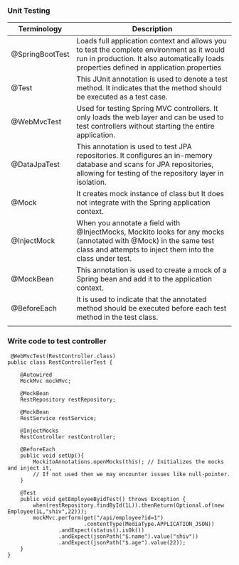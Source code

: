 ### Unit Testing

|   Terminology | Description |
| --- | ----------- |
|@SpringBootTest| Loads full application context and allows you to test the complete environment as it would run in production. It also automatically loads properties defined in application.properties|
|@Test| This JUnit annotation is used to denote a test method. It indicates that the method should be executed as a test case.|
|@WebMvcTest| Used for testing Spring MVC controllers. It only loads the web layer and can be used to test controllers without starting the entire application.|
|@DataJpaTest| This annotation is used to test JPA repositories. It configures an in-memory database and scans for JPA repositories, allowing for testing of the repository layer in isolation.|
|@Mock|  It creates mock instance of class but It does not integrate with the Spring application context.|
|@InjectMock| When you annotate a field with @InjectMocks, Mockito looks for any mocks (annotated with @Mock) in the same test class and attempts to inject them into the class under test.|
|@MockBean|This annotation is used to create a mock of a Spring bean and add it to the application context. |
|@BeforeEach| It is used to indicate that the annotated method should be executed before each test method in the test class.|
|||

### Write code to test controller
```
 @WebMvcTest(RestController.class)
public class RestControllerTest {

    @Autowired
    MockMvc mockMvc;

    @MockBean
    RestRepository restRepository;

    @MockBean
    RestService restService;

    @InjectMocks
    RestController restController;

    @BeforeEach
    public void setUp(){
        MockitoAnnotations.openMocks(this); // Initializes the mocks and inject it,
        // If not used then we may encounter issues like null-pointer.
    }

    @Test
    public void getEmployeeByidTest() throws Exception {
        when(restRepository.findById(1L)).thenReturn(Optional.of(new Employee(1L,"shiv",22)));
        mockMvc.perform(get("/api/employee?id=1")
                        .contentType(MediaType.APPLICATION_JSON))
                .andExpect(status().isOk())
                .andExpect(jsonPath("$.name").value("shiv"))
                .andExpect(jsonPath("$.age").value(22));
    }
}


```
